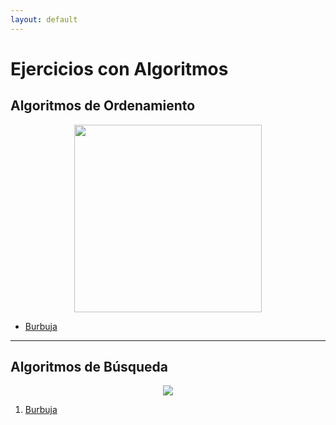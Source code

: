 ```yaml
---
layout: default
---
```


<h1>Ejercicios con Algoritmos</h1>

<h2>Algoritmos de Ordenamiento</h2>


<div align="center">
<img src="https://ugc.kn3.net/i/760x/http://poiritem.files.wordpress.com/2009/12/agentes-basados-en-busqueda.png" width="300" height="300">
</div>


<ul>
  <li><a href="https://github.com/Byrontosh/PrograCD/tree/burbuja" target="_blank">Burbuja</a></li>
</ul>



<hr>


<h2>Algoritmos de Búsqueda</h2>

<div align="center">
<img src="https://encrypted-tbn0.gstatic.com/images?q=tbn%3AANd9GcT80aoB0F1j-BIij97MMvrSJp8hiiM5BiR1LQ&usqp=CAU">
</div>


<ol>

  <li><a href="https://github.com/Byrontosh/PrograCD/tree/lineal">Burbuja</a></li>
  
</ol>
